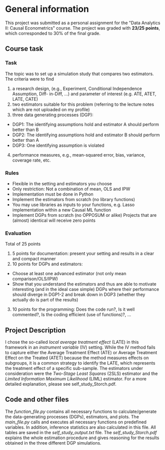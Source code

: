 # General information

This project was submitted as a personal assignment for the "Data Analytics II: Causal Econometrics" course. The project was graded with **23/25 points**, which corresponded to 30% of the final grade.

## Course task

### Task
The topic was to set up a simulation study that compares two estimators. The criteria were to find 
 
1. a research design, (e.g., Experiment, Conditional Independence Assumption, Diff- in-Diff, ...) and parameter of interest (e.g. ATE, ATET, LATE, CATE) 
2. two estimators suitable for this problem (referring to the lecture notes which are not uploaded on my profile) 
3. three data generating processes (DGP): 
 - DGP1: The identifying assumptions hold and estimator A should perform better than B 
 - DGP2: The identifying assumptions hold and estimator B should perform better than A 
 - DGP3: One identifying assumption is violated
4. performance measures, e.g., mean-squared error, bias, variance, coverage rate, etc.

### Rules

- Flexible in the setting and estimators you choose
- Only restriction: Not a combination of mean, OLS and IPW 
- Implementation must be done in Python
- Implement the estimators from scratch (no library functions)
- You may use libraries as inputs to your functions, e.g. Lasso implementation within a new Causal ML function
- Implement DGPs from scratch (no OPPOSUM or alike) Projects that are (almost) identical will receive zero points

### Evaluation

Total of 25 points

1. 5 points for documentation: present your setting and results in a clear and
compact manner
2. 10 points for DGPs and estimators:
 - Choose at least one advanced estimator (not only mean comparison/OLS/IPW)
 - Show that you understand the estimators and thus are able to motivate interesting
(and in the ideal case simple) DGPs where their performance should diverge in DGP1-2 and break down in DGP3 (whether they actually do is part of the results)
3. 10 points for the programming: Does the code run?, Is it well commented?, Is the coding efficient (use of functions)?, ...

## Project Description

I chose the so-called *local average treatment effect* (LATE) in this framework in an *instrument variable* (IV) setting. While the IV method fails to capture either the Average Treatment Effect (ATE) or Average Treatment Effect on the Treated (ATET) because the method measures effects on subgroups, it is a common strategy to identify the LATE, which represents the treatment effect of a specific sub-sample. The estimators under consideration were the *Two-Stage Least Squares* (2SLS) estimator and the *Limited Information Maximum Likelihood* (LIML) estimator. For a more detailed explanation, please see self_study_Storch.pdf.

## Code and other files

The *function_file.py* contains all necessary functions to calculate/generate the data-generating processes (DGPs), estimators, and plots.
The *main_file.py* calls and executes all necessary functions on predefined variables. In addition, inference statistics are also calculated in this file. All tables are saved in the *self_study_output.txt* file. The *self_study_Storch.pdf* explains the whole estimation procedure and gives reasoning for the results obtained in the three different DGP simulations.
